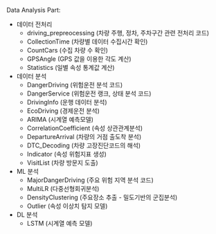 Data Analysis Part:
- 데이터 전처리
  - driving_prepreocessing (차량 주행, 정차, 주차구간 관련 전처리 코드)
  - CollectionTime (차량별 데이터 수집시간 확인)
  - CountCars (수집 차량 수 확인)
  - GPSAngle (GPS 값을 이용한 각도 계산)
  - Statistics (일별 속성 통계값 계산)
- 데이터 분석
  - DangerDriving (위험운전 분석 코드)
  - DangerService (위험운전 랭크, 상태 분석 코드)
  - DrivingInfo (운행 데이터 분석)
  - EcoDriving (경제운전 분석)
  - ARIMA (시계열 예측모델)
  - CorrelationCoefficient (속성 상관관계분석)
  - DepartureArrival (차량의 거점 출도착 분석)
  - DTC_Decoding (차량 고장진단코드의 해석)
  - Indicator (속성 위험지표 생성)
  - VisitList (차량 방문지 도출)
- ML 분석
  - MajorDangerDriving (주요 위험 지역 분석 코드)
  - MultiLR (다중선형회귀분석)
  - DensityClustering (주요장소 추출 - 밀도기반의 군집분석)
  - Outlier (속성 이상치 탐지 모델)
- DL 분석
  - LSTM (시계열 예측 모델)
